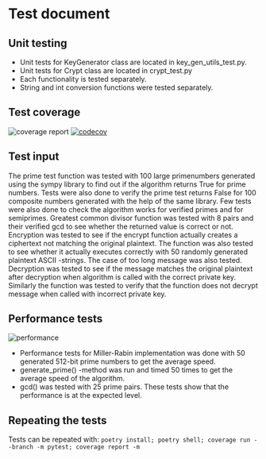 # Test document
## Unit testing
- Unit tests for KeyGenerator class are located in key_gen_utils_test.py.
- Unit tests for Crypt class are located in crypt_test.py
- Each functionality is tested separately.
- String and int conversion functions were tested separately.

## Test coverage
![coverage report](https://user-images.githubusercontent.com/80696138/176777060-c5df1c01-94c8-4610-b674-a87767a93821.png)
[![codecov](https://codecov.io/gh/oskrsjlnd/RSA-crypto/branch/main/graph/badge.svg?token=KGXKLCTU0Q)](https://codecov.io/gh/oskrsjlnd/RSA-crypto)

## Test input
The prime test function was tested with 100 large primenumbers generated using the sympy library to find out
if the algorithm returns True for prime numbers. Tests were also done to verify the prime test returns False
for 100 composite numbers generated with the help of the same library. Few tests were also done to check the
algorithm works for verified primes and for semiprimes.
Greatest common divisor function was tested with 8 pairs and their verified gcd to see whether the returned
value is correct or not.
Encryption was tested to see if the encrypt function actually creates a ciphertext not matching the original
plaintext. The function was also tested to see whether it actually executes correctly with 50 randomly
generated plaintext ASCII -strings. The case of too long message was also tested.
Decryption was tested to see if the message matches the original plaintext after decryption when algorithm
is called with the correct private key. Similarly the function was tested to verify that the function
does not decrypt message when called with incorrect private key.

## Performance tests
![performance](https://user-images.githubusercontent.com/80696138/174592098-02ff3549-d6c1-45b0-bcbd-3a3f9fbb0053.png)
- Performance tests for Miller-Rabin implementation was done with 50 generated 512-bit prime numbers to get the average speed.
- generate_prime() -method was run and timed 50 times to get the average speed of the algorithm.
- gcd() was tested with 25 prime pairs.
These tests show that the performance is at the expected level.

## Repeating the tests
Tests can be repeated with:
``poetry install; poetry shell; coverage run --branch -m pytest; coverage report -m``
